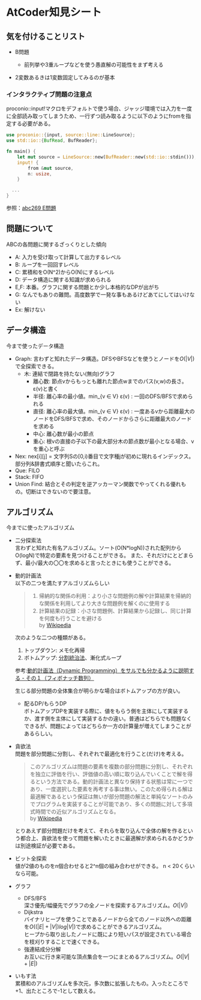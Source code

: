 # AtCoder知見シート

## 気を付けることリスト
- B問題
  - 前列挙や3重ループなどを使う愚直解の可能性をまず考える

- 2変数あるきは1変数固定してみるのが基本

### インタラクティブ問題の注意点

proconio::input!マクロをデフォルトで使う場合、ジャッジ環境では入力を一度に全部読み取ってしまうため、一行ずつ読み取るように以下のようにfromを指定する必要がある。

```rust
use proconio::{input, source::line::LineSource};
use std::io::{BufRead, BufReader};

fn main() {
    let mut source = LineSource::new(BufReader::new(std::io::stdin()));
    input! {
        from &mut source,
        n: usize,
    }

  ...
}
```

参照：[abc269 E問題](abc269/main.rs])

## 問題について

ABCの各問題に関するざっくりとした傾向 

- A: 入力を受け取って計算して出力するレベル
- B: ループを一回回すレベル
- C: 累積和をO(N^2)からO(N)にするレベル
- D: データ構造に関する知識が求められる
- E,F: 本番。グラフに関する問題とか少し本格的なDPが出がち
- G: なんでもありの難問。高度数学で一発な事もあるけどあてにしてはいけない
- Ex: 解けない

## データ構造

今まで使ったデータ構造

- Graph: 言わずと知れたデータ構造。DFSやBFSなどを使うとノードを$O(|V|)$で全探索できる。
  - 木: 連結で閉路を持たない(無向)グラフ
    - 離心数: 節点vからもっとも離れた節点wまでのパス(v,w)の長さ。ε(v)と書く
    - 半径: 離心率の最小値。min_{v ∈ V} ε(v) : 一回のDFS/BFSで求められる
    - 直径: 離心率の最大値。min_{v ∈ V} ε(v) : 一度あるvから距離最大のノードをDFS/BFSで求め、そのノードからさらに距離最大のノードを求める
    - 中心: 離心数が最小の節点
    - 重心: 根vの直接の子以下の最大部分木の節点数が最小となる場合、vを重心と呼ぶ
- Nex: nex[i][j] = 文字列Sの[0,i)番目で文字種jが初めに現れるインデックス。部分列&辞書式順序と聞いたらこれ。
- Que: FILO
- Stack: FIFO
- Union Find: 結合とその判定を逆アッカーマン関数でやってくれる優れもの。切断はできないので要注意。

## アルゴリズム

今までに使ったアルゴリズム

- 二分探索法  
  言わずと知れた有名アルゴリズム。ソート(O(N*logN))された配列からO(logN)で特定の要素を見つけることができる。
  また、それだけにとどまらず、最小/最大の〇〇を求めると言ったときにも使うことができる。

- 動的計画法  
  以下の二つを満たすアルゴリズムらしい
  > 1. 帰納的な関係の利用：より小さな問題例の解や計算結果を帰納的な関係を利用してより大きな問題例を解くのに使用する
  > 2. 計算結果の記録：小さな問題例、計算結果から記録し、同じ計算を何度も行うことを避ける  
  > by [Wikipedia](https://ja.wikipedia.org/wiki/%E5%8B%95%E7%9A%84%E8%A8%88%E7%94%BB%E6%B3%95)

  次のような二つの種類がある。
  1. トップダウン: メモ化再帰
  2. ボトムアップ: [分割統治法](https://ja.wikipedia.org/wiki/%E5%88%86%E5%89%B2%E7%B5%B1%E6%B2%BB%E6%B3%95)、漸化式ループ
  
  参考:[動的計画法（Dynamic Programming）をサルでも分かるように説明する - その１（フィボナッチ数列）](https://jabba.cloud/20161020172918)

  生じる部分問題の全体集合が明らかな場合はボトムアップの方が良い。

  - 配るDP/もらうDP  
    ボトムアップDPを実装する際に、値をもらう側を主体にして実装するか、渡す側を主体にして実装するかの違い。普通はどちらでも問題なくできるが、問題によってはどちらか一方の計算量が増えてしまうことがあるらしい。

- 貪欲法  
  問題を部分問題に分割し、それぞれで最適化を行うこと(だけ)を考える。
  > このアルゴリズムは問題の要素を複数の部分問題に分割し、それぞれを独立に評価を行い、評価値の高い順に取り込んでいくことで解を得るという方法である。動的計画法と異なり保持する状態は常に一つであり、一度選択した要素を再考する事は無い。このため得られる解は最適解であるという保証は無いが部分問題の解法と単純なソートのみでプログラムを実装することが可能であり、多くの問題に対して多項式時間での近似アルゴリズムとなる。  
  > by [Wikipedia](https://ja.wikipedia.org/wiki/%E8%B2%AA%E6%AC%B2%E6%B3%95)

  とりあえず部分問題だけを考えて、それらを取り込んで全体の解を作るという都合上、貪欲法を使って問題を解いたときに最適解が求められるかどうかは別途検証が必要である。

- ビット全探索  
  値が2値のものをn個合わせると2^n個の組み合わせができる。
  n < 20くらいなら可能。

- グラフ
  - DFS/BFS  
    深さ優先/幅優先でグラフの全ノードを探索するアルゴリズム。$O(|V|)$
  - Dijkstra  
    バイナリヒープを使うことであるノードから全てのノード以外への距離を$O((|E|+|V|)log|V|)$で求めることができるアルゴリズム。  
    ヒープから取り出したノードに既により短いパスが設定されている場合を枝刈りすることで速くできる。
  - 強連結成分分解  
    お互いに行き来可能な頂点集合を一つにまとめるアルゴリズム。$O(|V|+|E|)$

- いもす法  
  累積和のアルゴリズムを多次元，多次数に拡張したもの。入ったところで+1、出たところで-1として数える。